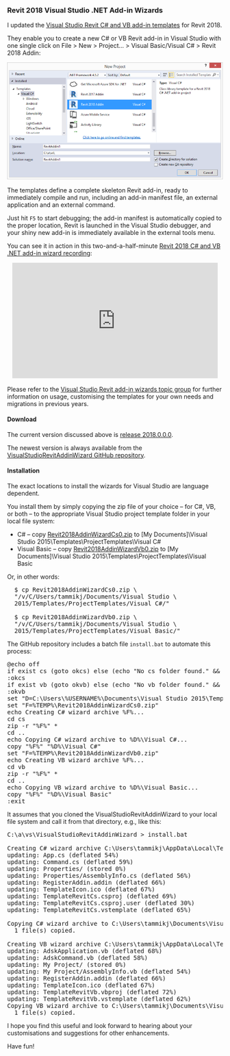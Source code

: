 <head>
<meta http-equiv="Content-Type" content="text/html; charset=utf-8">
<link rel="stylesheet" type="text/css" href="bc.css">
<script src="run_prettify.js" type="text/javascript"></script>
<!--
<script src="https://google-code-prettify.googlecode.com/svn/loader/run_prettify.js" type="text/javascript"></script>
-->
</head>

<!---

- update vs revit add-in wizards for Revit 2018
  /a/doc/revit/tbc/git/a/zip $ cp Revit2018AddinWizardCs0.zip /v/C/Users/tammikj/Documents/Visual\ Studio\ 2015/Templates/ProjectTemplates/Visual\ C#/
/a/doc/revit/tbc/git/a/zip/wiz/2018/cs $ zip -r ../../../Revit2018AddinWizardCs0.zip *
/a/doc/revit/tbc/git/a/zip/wiz/2018/vb $ cp ../../../Revit2018AddinWizardCs0.zip /v/C/Users/tammikj/Documents/Visual\ Studio\ 2015/Templates/ProjectTemplates/Visual\ C#/
/a/doc/revit/tbc/git/a/zip/wiz/2018/vb $ zip -r ../../../Revit2018AddinWizardVb0.zip *
/a/doc/revit/tbc/git/a/zip/wiz/2018/vb $ cp ../../../Revit2018AddinWizardVb0.zip /v/C/Users/tammikj/Documents/Visual\ Studio\ 2015/Templates/ProjectTemplates/Visual\ Basic/

Revit 2018 Visual Studio .NET Add-in Wizards #revitAPI #3dwebcoder @AutodeskRevit #adsk #aec #bim #dynamobim http://bit.ly/rvt2018addinwizards

I updated the Visual Studio Revit C# and VB add-in templates for Revit 2018.
They enable you to create a new C# or VB Revit add-in in Visual Studio with one single click on File &gt; New &gt; Project... &gt; Visual Basic/Visual C# &gt; Revit 2018 Addin and define a complete skeleton Revit add-in, ready to immediately compile and run, including an add-in manifest file, external application and external command.
Just hit F5 to start debugging; the add-in manifest is installed, Revit launched and the command is immediately available...

-->

### Revit 2018 Visual Studio .NET Add-in Wizards

I updated
the [Visual Studio Revit C# and VB add-in templates](http://thebuildingcoder.typepad.com/blog/about-the-author.html#5.20) for
Revit 2018.

They enable you to create a new C# or VB Revit add-in in Visual Studio with one single click on File &gt; New &gt; Project... &gt; Visual Basic/Visual C# &gt; Revit 2018 Addin:

<center>
<img src="img/revit_2018_addin_wizard.png" alt="Revit 2018 Add-in Wizards" width="800">
</center>

The templates define a complete skeleton Revit add-in, ready to immediately compile and run, including an add-in manifest file, an external application and an external command.

Just hit `F5` to start debugging; the add-in manifest is automatically copied to the proper location, Revit is launched in the Visual Studio debugger, and your shiny new add-in is immediately available in the external tools menu.

You can see it in action in this two-and-a-half-minute [Revit 2018 C# and VB .NET add-in wizard recording](https://youtu.be/OEQdKfwf0Ss):

<center>
<iframe width="480" height="270" src="https://www.youtube.com/embed/OEQdKfwf0Ss?rel=0" frameborder="0" allowfullscreen></iframe>
</center>

Please refer to 
the [Visual Studio Revit add-in wizards topic group](http://thebuildingcoder.typepad.com/blog/about-the-author.html#5.20) for 
further information on usage, customising the templates for your own needs and migrations in previous years.


#### <a name="3"></a>Download

The current version discussed above
is [release 2018.0.0.0](https://github.com/jeremytammik/VisualStudioRevitAddinWizard/releases/tag/2018.0.0.0).

The newest version is always available from
the [VisualStudioRevitAddinWizard GitHub repository](https://github.com/jeremytammik/VisualStudioRevitAddinWizard).

#### <a name="4"></a>Installation

The exact locations to install the wizards for Visual Studio are language dependent.

You install them by simply copying the zip file of your choice &ndash; for C#, VB, or both &ndash; to the appropriate Visual Studio project template folder in your local file system:

- C# – copy [Revit2018AddinWizardCs0.zip](zip/Revit2018AddinWizardCs0.zip)
to [My Documents]\Visual Studio 2015\Templates\ProjectTemplates\Visual C#
- Visual Basic – copy [Revit2018AddinWizardVb0.zip](zip/Revit2018AddinWizardVb0.zip)
to [My Documents]\Visual Studio 2015\Templates\ProjectTemplates\Visual Basic

Or, in other words:

<pre>
  $ cp Revit2018AddinWizardCs0.zip \
  "/v/C/Users/tammikj/Documents/Visual Studio \
  2015/Templates/ProjectTemplates/Visual C#/"

  $ cp Revit2018AddinWizardVb0.zip \
  "/v/C/Users/tammikj/Documents/Visual Studio \
  2015/Templates/ProjectTemplates/Visual Basic/"
</pre>

The GitHub repository includes a batch file `install.bat` to automate this process:

<pre class="prettyprint">
@echo off
if exist cs (goto okcs) else (echo "No cs folder found." && goto exit)
:okcs
if exist vb (goto okvb) else (echo "No vb folder found." && goto exit)
:okvb
set "D=C:\Users\%USERNAME%\Documents\Visual Studio 2015\Templates\ProjectTemplates"
set "F=%TEMP%\Revit2018AddinWizardCs0.zip"
echo Creating C# wizard archive %F%...
cd cs
zip -r "%F%" *
cd ..
echo Copying C# wizard archive to %D%\Visual C#...
copy "%F%" "%D%\Visual C#"
set "F=%TEMP%\Revit2018AddinWizardVb0.zip"
echo Creating VB wizard archive %F%...
cd vb
zip -r "%F%" *
cd ..
echo Copying VB wizard archive to %D%\Visual Basic...
copy "%F%" "%D%\Visual Basic"
:exit
</pre>

It assumes that you cloned the VisualStudioRevitAddinWizard to your local file system and call it from that directory, e.g., like this:

<pre>
C:\a\vs\VisualStudioRevitAddinWizard &gt; install.bat

Creating C# wizard archive C:\Users\tammikj\AppData\Local\Temp\Revit2018AddinWizardCs0.zip...
updating: App.cs (deflated 54%)
updating: Command.cs (deflated 59%)
updating: Properties/ (stored 0%)
updating: Properties/AssemblyInfo.cs (deflated 56%)
updating: RegisterAddin.addin (deflated 66%)
updating: TemplateIcon.ico (deflated 67%)
updating: TemplateRevitCs.csproj (deflated 69%)
updating: TemplateRevitCs.csproj.user (deflated 30%)
updating: TemplateRevitCs.vstemplate (deflated 65%)

Copying C# wizard archive to C:\Users\tammikj\Documents\Visual Studio 2015\Templates\ProjectTemplates\Visual C#...
  1 file(s) copied.

Creating VB wizard archive C:\Users\tammikj\AppData\Local\Temp\Revit2018AddinWizardVb0.zip...
updating: AdskApplication.vb (deflated 68%)
updating: AdskCommand.vb (deflated 58%)
updating: My Project/ (stored 0%)
updating: My Project/AssemblyInfo.vb (deflated 54%)
updating: RegisterAddin.addin (deflated 66%)
updating: TemplateIcon.ico (deflated 67%)
updating: TemplateRevitVb.vbproj (deflated 72%)
updating: TemplateRevitVb.vstemplate (deflated 62%)
Copying VB wizard archive to C:\Users\tammikj\Documents\Visual Studio 2015\Templates\ProjectTemplates\Visual Basic...
  1 file(s) copied.
</pre>

I hope you find this useful and look forward to hearing about your customisations and suggestions for other enhancements.

Have fun!
